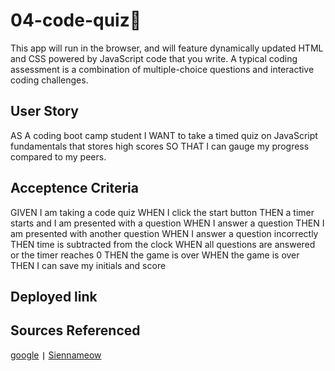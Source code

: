 # 04-code-quiz🔗

This app will run in the browser, and will feature dynamically updated HTML and CSS powered by JavaScript code that you write.
A typical coding assessment is a combination of multiple-choice questions and interactive coding challenges.

## User Story

AS A coding boot camp student
I WANT to take a timed quiz on JavaScript fundamentals that stores high scores
SO THAT I can gauge my progress compared to my peers.

## Acceptence Criteria

GIVEN I am taking a code quiz
WHEN I click the start button
THEN a timer starts and I am presented with a question
WHEN I answer a question
THEN I am presented with another question
WHEN I answer a question incorrectly
THEN time is subtracted from the clock
WHEN all questions are answered or the timer reaches 0
THEN the game is over
WHEN the game is over
THEN I can save my initials and score
## Deployed link


## Sources Referenced

[google](https://www.google.com/) **`|`**
[Siennameow](https://github.com/siennameow/Code-Quiz)

